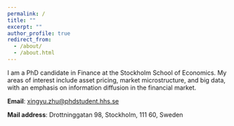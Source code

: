 ```yaml
---
permalink: /
title: ""
excerpt: ""
author_profile: true
redirect_from: 
  - /about/
  - /about.html
---
```

I am a PhD candidate in Finance at the Stockholm School of Economics.  My areas of interest include asset pricing, market microstructure, and big data, with an emphasis on information diffusion in the financial market. 

**Email**: xingyu.zhu@phdstudent.hhs.se

**Mail address**: Drottninggatan 98, Stockholm, 111 60, Sweden 
